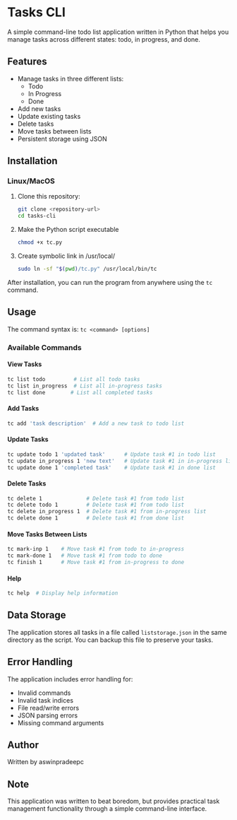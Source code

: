 # Tasks CLI

A simple command-line todo list application written in Python that helps you manage tasks across different states: todo, in progress, and done.

## Features

- Manage tasks in three different lists:
  - Todo
  - In Progress
  - Done
- Add new tasks
- Update existing tasks
- Delete tasks
- Move tasks between lists
- Persistent storage using JSON

## Installation

### Linux/MacOS
1. Clone this repository:
   ```bash
   git clone <repository-url>
   cd tasks-cli
   ```
2. Make the Python script executable

    ```bash
    chmod +x tc.py
    ```

3. Create symbolic link in /usr/local/

    ```bash
    sudo ln -sf "$(pwd)/tc.py" /usr/local/bin/tc
    ```

After installation, you can run the program from anywhere using the `tc` command.

## Usage

The command syntax is: `tc <command> [options]`

### Available Commands

#### View Tasks
```bash
tc list todo         # List all todo tasks
tc list in_progress  # List all in-progress tasks
tc list done        # List all completed tasks
```

#### Add Tasks
```bash
tc add 'task description'  # Add a new task to todo list
```

#### Update Tasks
```bash
tc update todo 1 'updated task'      # Update task #1 in todo list
tc update in_progress 1 'new text'   # Update task #1 in in-progress list
tc update done 1 'completed task'    # Update task #1 in done list
```

#### Delete Tasks
```bash
tc delete 1              # Delete task #1 from todo list
tc delete todo 1         # Delete task #1 from todo list
tc delete in_progress 1  # Delete task #1 from in-progress list
tc delete done 1         # Delete task #1 from done list
```

#### Move Tasks Between Lists
```bash
tc mark-inp 1    # Move task #1 from todo to in-progress
tc mark-done 1   # Move task #1 from todo to done
tc finish 1      # Move task #1 from in-progress to done
```

#### Help
```bash
tc help  # Display help information
```

## Data Storage

The application stores all tasks in a file called `liststorage.json` in the same directory as the script. You can backup this file to preserve your tasks.

## Error Handling

The application includes error handling for:
- Invalid commands
- Invalid task indices
- File read/write errors
- JSON parsing errors
- Missing command arguments

## Author

Written by aswinpradeepc

## Note

This application was written to beat boredom, but provides practical task management functionality through a simple command-line interface.